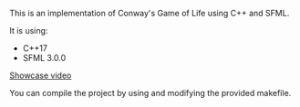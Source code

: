 This is an implementation of Conway's Game of Life using C++ and SFML.

It is using:
- C++17
- SFML 3.0.0

[Showcase video](https://www.youtube.com/watch?v=ef50c3Ub2r4&t=28s)

You can compile the project by using and modifying the provided makefile.
